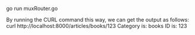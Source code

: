 go run muxRouter.go

By running the CURL command this way, we can get the output as follows:
curl http://localhost:8000/articles/books/123
Category is: books
ID is: 123
